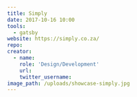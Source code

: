 ```yaml
---
title: Simply
date: 2017-10-16 10:00
tools:
  - gatsby
website: https://simply.co.za/
repo:
creator:
  - name:
    role: 'Design/Development'
    url:
    twitter_username:
image_path: /uploads/showcase-simply.jpg
---
```

